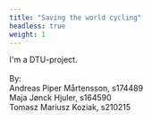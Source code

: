 ```yaml
---
title: "Saving the world cycling"
headless: true
weight: 1
---
```


I'm a DTU-project.  
<br>
By:  
Andreas Piper Mårtensson, s174489  
Maja Jønck Hjuler, s164590  
Tomasz Mariusz Koziak, s210215